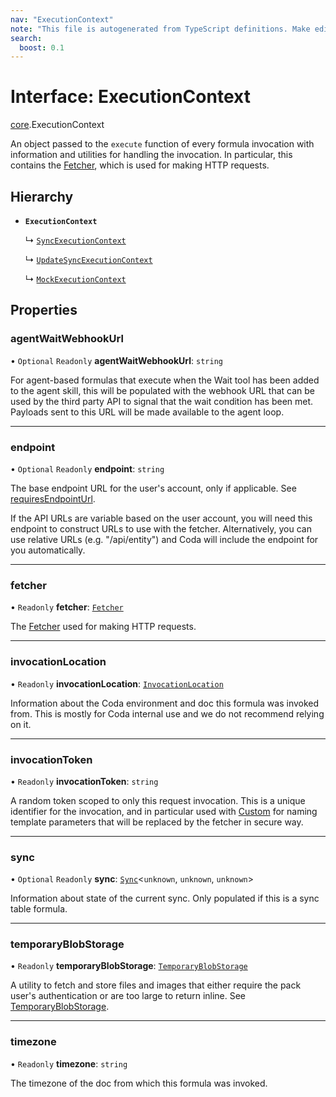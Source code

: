 ```yaml
---
nav: "ExecutionContext"
note: "This file is autogenerated from TypeScript definitions. Make edits to the comments in the TypeScript file and then run `make docs` to regenerate this file."
search:
  boost: 0.1
---
```

# Interface: ExecutionContext

[core](../modules/core.md).ExecutionContext

An object passed to the `execute` function of every formula invocation
with information and utilities for handling the invocation. In particular,
this contains the [Fetcher](core.Fetcher.md), which is used for making HTTP requests.

## Hierarchy

- **`ExecutionContext`**

  ↳ [`SyncExecutionContext`](core.SyncExecutionContext.md)

  ↳ [`UpdateSyncExecutionContext`](core.UpdateSyncExecutionContext.md)

  ↳ [`MockExecutionContext`](testing.MockExecutionContext.md)

## Properties

### agentWaitWebhookUrl

• `Optional` `Readonly` **agentWaitWebhookUrl**: `string`

For agent-based formulas that execute when the Wait tool has been added to the agent skill, this will be populated
with the webhook URL that can be used by the third party API to signal that the wait condition has been met.
Payloads sent to this URL will be made available to the agent loop.

___

### endpoint

• `Optional` `Readonly` **endpoint**: `string`

The base endpoint URL for the user's account, only if applicable. See
[requiresEndpointUrl](core.BaseAuthentication.md#requiresendpointurl).

If the API URLs are variable based on the user account, you will need this endpoint
to construct URLs to use with the fetcher. Alternatively, you can use relative URLs
(e.g. "/api/entity") and Coda will include the endpoint for you automatically.

___

### fetcher

• `Readonly` **fetcher**: [`Fetcher`](core.Fetcher.md)

The [Fetcher](core.Fetcher.md) used for making HTTP requests.

___

### invocationLocation

• `Readonly` **invocationLocation**: [`InvocationLocation`](core.InvocationLocation.md)

Information about the Coda environment and doc this formula was invoked from.
This is mostly for Coda internal use and we do not recommend relying on it.

___

### invocationToken

• `Readonly` **invocationToken**: `string`

A random token scoped to only this request invocation.
This is a unique identifier for the invocation, and in particular used with
[Custom](../enums/core.AuthenticationType.md#custom) for naming template parameters that will be
replaced by the fetcher in secure way.

___

### sync

• `Optional` `Readonly` **sync**: [`Sync`](../types/core.Sync.md)<`unknown`, `unknown`, `unknown`\>

Information about state of the current sync. Only populated if this is a sync table formula.

___

### temporaryBlobStorage

• `Readonly` **temporaryBlobStorage**: [`TemporaryBlobStorage`](core.TemporaryBlobStorage.md)

A utility to fetch and store files and images that either require the pack user's authentication
or are too large to return inline. See [TemporaryBlobStorage](core.TemporaryBlobStorage.md).

___

### timezone

• `Readonly` **timezone**: `string`

The timezone of the doc from which this formula was invoked.
